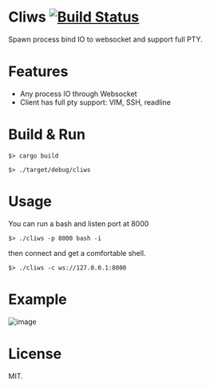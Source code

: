 # Cliws [![Build Status](https://app.travis-ci.com/b23r0/Cliws.svg?branch=main)](https://app.travis-ci.com/b23r0/Cliws)
Spawn process bind IO to websocket and support full PTY.

# Features

* Any process IO through Websocket
* Client has full pty support: VIM, SSH, readline

# Build & Run

`$> cargo build`

`$> ./target/debug/cliws`

# Usage

You can run a bash and listen port at 8000

`$> ./cliws -p 8000 bash -i`

then connect and get a comfortable shell.

`$> ./cliws -c ws://127.0.0.1:8000`

# Example

![image]( https://github.com/b23r0/Cliws/blob/main/example/cliws-vim.gif)

# License

MIT.
